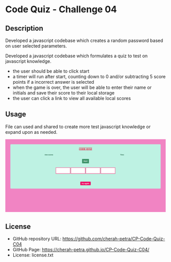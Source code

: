 
# Code Quiz - Challenge 04

## Description

Developed a javascript codebase which creates a random password based on user selected parameters. 

Developed a javascript codebase which formulates a quiz to test on javascript knowledge. 

- the user should be able to click start
- a timer will run after start, counting down to 0 and/or subtracting 5 score points if a incorrect answer is selected
- when the game is over, the user will be able to enter their name or initials and save their score to their local storage
- the user can click a link to view all available local scores

## Usage

File can used and shared to create more test javascript knowledge or expand upon as needed. 

![Password Generator Screenshot](./assets/img/screencapture-127-0-0-1-5500-index-html-2023-04-14-13_57_33.png)


## License

- GitHub repository URL: https://github.com/cherah-petra/CP-Code-Quiz-C04
- GitHub Page: https://cherah-petra.github.io/CP-Code-Quiz-C04/
- License: license.txt



